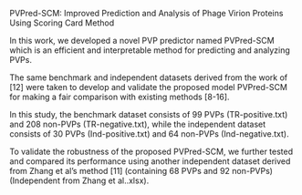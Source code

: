 PVPred-SCM: Improved Prediction and Analysis of Phage Virion Proteins Using Scoring Card Method

In this work, we developed a novel PVP predictor named PVPred-SCM which is an efficient and interpretable method 
for predicting and analyzing PVPs. 

The same benchmark and independent datasets derived from the work of [12] were taken to develop and validate 
the proposed model PVPred-SCM for making a fair comparison with existing methods [8-16].

In this study, the benchmark dataset consists of 99 PVPs (TR-positive.txt) and 208 non-PVPs (TR-negative.txt), 
while the independent dataset consists of 30 PVPs (Ind-positive.txt) and 64 non-PVPs (Ind-negative.txt). 

To validate the robustness of the proposed PVPred-SCM, we further tested and compared its performance using another 
independent dataset derived from Zhang et al’s method [11] (containing 68 PVPs and 92 non-PVPs) (Independent from Zhang et al..xlsx). 
